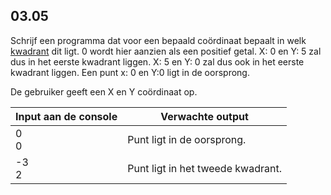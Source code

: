 ## 03.05
Schrijf een programma dat voor een bepaald coördinaat bepaalt in welk [kwadrant](https://www.splashlearn.com/math-vocabulary/geometry/quadrant) dit ligt. 0 wordt hier aanzien als een positief getal. X: 0 en Y: 5 zal dus in het eerste kwadrant liggen. X: 5 en Y: 0 zal dus ook in het eerste kwadrant liggen. Een punt x: 0 en Y:0 ligt in de oorsprong.

De gebruiker geeft een X en Y coördinaat op.

| Input aan de console | Verwachte output |
|----------------------|------------------|
| 0<br>0 | Punt ligt in de oorsprong. |
| -3<br>2 | Punt ligt in het tweede kwadrant. |